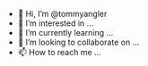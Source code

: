 - 👋 Hi, I’m @tommyangler
- 👀 I’m interested in ...
- 🌱 I’m currently learning ...
- 💞️ I’m looking to collaborate on ...
- 📫 How to reach me ...

<!---
tommyangler/tommyangler is a ✨ special ✨ repository because its `README.md` (this file) appears on your GitHub profile.
You can click the Preview link to take a look at your changes.
--->
